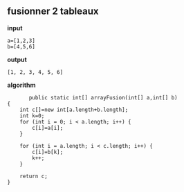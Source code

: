 
## fusionner 2 tableaux
**input**

    a=[1,2,3]
    b=[4,5,6]

**output**

    [1, 2, 3, 4, 5, 6]

**algorithm**

           public static int[] arrayFusion(int[] a,int[] b)
    {
        int c[]=new int[a.length+b.length];
        int k=0;
        for (int i = 0; i < a.length; i++) {
            c[i]=a[i];
        }
        
        for (int i = a.length; i < c.length; i++) {
            c[i]=b[k];
            k++;
        }
        
        return c;
    }


 